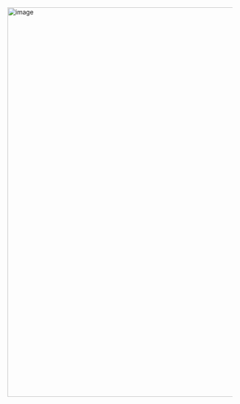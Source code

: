 <img width="873" alt="image" src="https://github.com/user-attachments/assets/b8a1e520-869b-4459-9ac8-b3dc1b3e53c1" />

